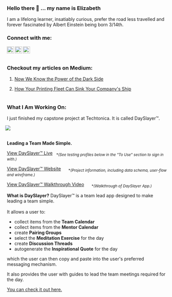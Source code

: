 ### Hello there 👋 ... my name is Elizabeth

I am a lifelong learner, insatiably curious, prefer the road less travelled and forever fascinated by Albert Einstein being born 3/14th.

### Connect with me:

[<img align="left" alt="HadikHuszar | LinkedIn" width="22px" src="https://cdn.jsdelivr.net/npm/simple-icons@v3/icons/linkedin.svg" />](https://www.linkedin.com/in/hadik-barkoczy/)

[<img align="left" alt="codeSTACKr | Twitter" width="22px" src="https://cdn.jsdelivr.net/npm/simple-icons@v3/icons/twitter.svg" />](https://twitter.com/ElizabethHadik)

[<img align="left" alt="HadikHuszar | Medium" width="22px" src="https://cdn.jsdelivr.net/npm/simple-icons@v3/icons/medium.svg" />](https://elizabethhadik.medium.com/)

<br><br>

### Checkout my articles on Medium:

1. [Now We Know the Power of the Dark Side](https://elizabethhadik.medium.com/now-we-know-the-power-of-the-dark-side-d22953f59129)

2. [How Your Printing Fleet Can Sink Your Company's Ship](https://elizabethhadik.medium.com/how-your-printing-fleet-can-sink-your-companys-ship-b9e4ab1fbb06)

#

### What I Am Working On:

I just finished my capstone project at Techtonica. It is called DaySlayer™.

 <img style="margin-left: -5px;" src="https://static.wixstatic.com/media/22d03e_faa72cd2e2da48a189937bb2af555ddf~mv2.png/v1/fill/w_159,h_58,al_c,q_85/22d03e_faa72cd2e2da48a189937bb2af555ddf~mv2.webp">

<br>**Leading a Team Made Simple.**

[View DaySlayer™ Live](https://dayslayer.herokuapp.com/dashboard)&nbsp;&nbsp;&nbsp;<sub>\*_(See testing profiles below in the "To Use" section to sign in with.)_</sub>

[View DaySlayer™ Website](https://www.dayslayer.today/)&nbsp;&nbsp;&nbsp;&nbsp;&nbsp;&nbsp;<sub>\*_(Project information, including data schema, user-flow and wireframe.)_</sub>

[View DaySlayer™ Walkthrough Video](https://video.wixstatic.com/video/22d03e_4d8e939fe7bf44b3a99b30e204775db9/480p/mp4/file.mp4)&nbsp;&nbsp;&nbsp;&nbsp;&nbsp;&nbsp;<sub>\*_(Walkthrough of DaySlayer App.)_</sub>

**What is DaySlayer?**
DaySlayer™ is a team lead app designed to make leading a team simple. <br><br>It allows a user to:

- collect items from the **Team Calendar**
- collect items from the **Mentor Calendar**
- create **Pairing Groups**
- select the **Meditation Exercise** for the day
- create **Discussion Threads**
- autogenerate the **Inspirational Quote** for the day

which the user can then copy and paste into the user's preferred messaging mechanism.

It also provides the user with guides to lead the team meetings required for the day.

[You can check it out here.](https://github.com/HadikHuszar/dayslayer)

<!--
**HadikHuszar/HadikHuszar** is a ✨ _special_ ✨ repository because its `README.md` (this file) appears on your GitHub profile.

Here are some ideas to get you started:

- 🔭 I’m currently working on ...
- 🌱 I’m currently learning ...
- 👯 I’m looking to collaborate on ...
- 🤔 I’m looking for help with ...
- 💬 Ask me about ...
- 📫 How to reach me: ...
- 😄 Pronouns: ...
- ⚡ Fun fact: ...
-->
